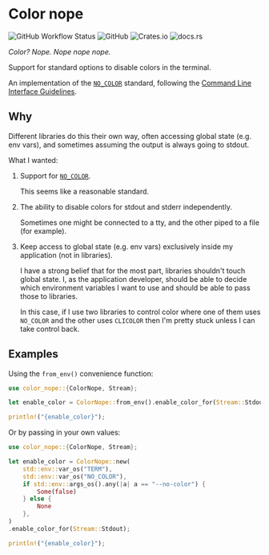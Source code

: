 # Color nope

![GitHub Workflow Status](https://img.shields.io/github/workflow/status/ThomWright/color-nope/ci)
![GitHub](https://img.shields.io/github/license/ThomWright/color-nope)
![Crates.io](https://img.shields.io/crates/v/color-nope)
![docs.rs](https://img.shields.io/docsrs/color-nope)

_Color? Nope. Nope nope nope._

Support for standard options to disable colors in the terminal.

An implementation of the [`NO_COLOR`](https://no-color.org/) standard, following the [Command Line Interface Guidelines](https://clig.dev/#output).

## Why

Different libraries do this their own way, often accessing global state (e.g. env vars), and sometimes assuming the output is always going to stdout.

What I wanted:

1. Support for [`NO_COLOR`](https://no-color.org/).

    This seems like a reasonable standard.

2. The ability to disable colors for stdout and stderr independently.

    Sometimes one might be connected to a tty, and the other piped to a file (for example).

3. Keep access to global state (e.g. env vars) exclusively inside my application (not in libraries).

    I have a strong belief that for the most part, libraries shouldn't touch global state. I, as the application developer, should be able to decide which environment variables I want to use and should be able to pass those to libraries.

    In this case, if I use two libraries to control color where one of them uses `NO_COLOR` and the other uses `CLICOLOR` then I'm pretty stuck unless I can take control back.

## Examples

Using the `from_env()` convenience function:

```rust
use color_nope::{ColorNope, Stream};

let enable_color = ColorNope::from_env().enable_color_for(Stream::Stdout);

println!("{enable_color}");
```

Or by passing in your own values:

```rust
use color_nope::{ColorNope, Stream};

let enable_color = ColorNope::new(
    std::env::var_os("TERM"),
    std::env::var_os("NO_COLOR"),
    if std::env::args_os().any(|a| a == "--no-color") {
        Some(false)
    } else {
        None
    },
)
.enable_color_for(Stream::Stdout);

println!("{enable_color}");
```
